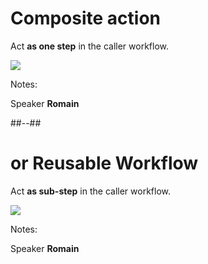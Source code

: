 <!-- .slide: class="two-column" -->

# Composite action

Act **as one step** in the caller workflow.

![](./assets/images/reuse-job-steps.png)

Notes:

Speaker **Romain**

##--##

# or Reusable Workflow

Act **as sub-step** in the caller workflow.

![](./assets/images/reuse-jobs.png)

Notes:

Speaker **Romain**
